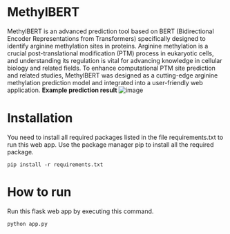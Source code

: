 # MethylBERT
MethylBERT is an advanced prediction tool based on BERT (Bidirectional Encoder Representations from Transformers) specifically designed to identify arginine methylation sites in proteins. Arginine methylation is a crucial post-translational modification (PTM) process in eukaryotic cells, and understanding its regulation is vital for advancing knowledge in cellular biology and related fields. To enhance computational PTM site prediction and related studies, MethylBERT was designed as a cutting-edge arginine methylation prediction model and integrated into a user-friendly web application.
**Example prediction result** 
![image](https://github.com/alyssaimani/MethylBERT/assets/56471157/05e6dce3-596a-42f3-8156-49f638d530ef)

# Installation
You need to install all required packages listed in the file requirements.txt to run this web app. Use the package manager pip to install all the required package.
```
pip install -r requirements.txt
```

# How to run
Run this flask web app by executing this command.
```
python app.py
```
